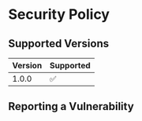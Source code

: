 # Security Policy

## Supported Versions



| Version | Supported          |
| ------- | ------------------ |
| 1.0.0   | :white_check_mark: |


## Reporting a Vulnerability


